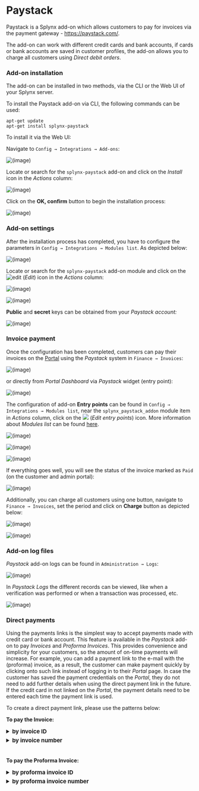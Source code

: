 Paystack
=========

Paystack is a Splynx add-on which allows customers to pay for invoices via the payment gateway - https://paystack.com/.

The add-on can work with different credit cards and bank accounts, if cards or bank accounts are saved in customer profiles, the add-on allows you to charge all customers using *Direct debit orders*.

### Add-on installation

The add-on can be installed in two methods, via the CLI or the Web UI of your Splynx server.

To install the Paystack add-on via CLI, the following commands can be used:

```
apt-get update
apt-get install splynx-paystack
```

To install it via the Web UI:

Navigate to `Config → Integrations → Add-ons`:

![(image)](0.png)

Locate or search for the `splynx-paystack` add-on and click on the *Install* icon in the *Actions* column:

![(image)](1.png)

Click on the **OK, confirm** button to begin the installation process:

![(image)](2.png)

### Add-on settings

After the installation process has completed, you have to configure the parameters in `Config → Integrations → Modules list`. As depicted below:

![(image)](3.png)

Locate or search for the `splynx-paystack` add-on module and click on the
<icon class="image-icon">![edit](edit.png)</icon> (*Edit*) icon in the *Actions* column:

![(image)](4.png)

![(image)](5.1.png)

**Public** and **secret** keys can be obtained from your *Paystack account:*

![(image)](14.png)


### Invoice payment

Once the configuration has been completed, customers can pay their invoices on the [Portal](customer_portal/customer_portal.md) using the *Paystack* system in `Finance → Invoices`:

![(image)](7.png)

or directly from *Portal Dashboard* via *Paystack* widget (entry point):

![(image)](7.1.png)

The configuration of add-on **Entry points** can be found in `Config → Integrations → Modules list`, near the `splynx_paystack_addon` module item in *Actions* column, click on the <icon class="image-icon">![](entry_point.png)</icon> (*Edit entry points*) icon. More information about *Modules list* can be found [here](configuration/integrations/modules_list/modules_list.md).

![(image)](8.png)

![(image)](9.png)

![(image)](10.1.png)

If everything goes well, you will see the status of the invoice marked as `Paid` (on the customer and admin portal):

![(image)](11.png)

Additionally, you can charge all customers using one button, navigate to `Finance → Invoices`, set the period and click on **Charge** button as depicted below:

![(image)](12.png)

![(image)](13.png)

### Add-on log files

*Paystack* add-on logs can be found in `Administration → Logs`:

![(image)](paystack_logs.png)

In *Paystack Logs* the different records can be viewed, like when a verification was performed or when a transaction was processed, etc.

![(image)](paystack_logs1.png)

### Direct payments

Using the payments links is the simplest way to accept payments made with credit card or bank account. This feature is available in the *Paystack* add-on to pay *Invoices* and *Proforma Invoices*. This provides convenience and simplicity for your customers, so the amount of on-time payments will increase. For example, you can add a payment link to the e-mail with the (proforma) invoice, as a result, the customer can make payment quickly by clicking onto such link instead of logging in to their *Portal* page. In case the customer has saved the payment credentials on the *Portal*, they do not need to add further details when using the direct payment link in the future. If the credit card in not linked on the *Portal*, the payment details need to be entered each time the payment link is used.

To create a direct payment link, please use the patterns below:

**To pay the Invoice:**

<details style="font-size: 15px; margin-bottom: 5px;">
<summary><b>by invoice ID</b></summary>
<div markdown="1">

```
https://<splynx_domain_address>/paystack/direct-pay-invoice-by-id?item_id=<Invoice_id>

```
</div>
</details>

<details style="font-size: 15px; margin-bottom: 5px;">
<summary><b>by invoice number</b></summary>
<div markdown="1">

```
https://<splynx_domain_address>/paystack/direct-pay-invoice?item_id=<Invoice_number>

```
</div>
</details>

<br>

**To pay the Proforma Invoice:**

<details style="font-size: 15px; margin-bottom: 5px;">
<summary><b>by proforma invoice ID</b></summary>
<div markdown="1">

```
https://<splynx_domain_address>/paystack/direct-pay-proforma-by-id?item_id=<proforma_id>

```
</div>
</details>

<details style="font-size: 15px; margin-bottom: 5px;">
<summary><b>by proforma invoice number</b></summary>
<div markdown="1">

```
https://<splynx_domain_address>/paystack/direct-pay-proforma?item_id=<proforma_number>

```
</div>
</details>
